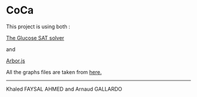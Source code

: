 # CoCa

This project is using both :


[The Glucose SAT solver](http://www.labri.fr/perso/lsimon/glucose/ "The Glucose SAT solver")

and

[Arbor.js](https://github.com/samizdatco/arbor "Arbor.js")

All the graphs files are taken from [here.](https://www.labri.fr/perso/dorbec/CoCa/)

---

Khaled FAYSAL AHMED and Arnaud GALLARDO